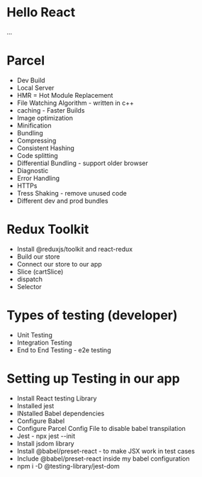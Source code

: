 # Hello React

...
# Parcel
- Dev Build
- Local Server 
- HMR = Hot Module Replacement
- File Watching Algorithm - written in c++ 
- caching - Faster Builds
- Image optimization  
- Minification
- Bundling
- Compressing
- Consistent Hashing
- Code splitting 
- Differential Bundling - support older browser
- Diagnostic
- Error Handling
- HTTPs
- Tress Shaking - remove unused code
- Different dev and prod bundles

# Redux Toolkit
- Install @reduxjs/toolkit and react-redux
- Build our store
- Connect our store to our app
- Slice (cartSlice)
- dispatch
- Selector

# Types of testing (developer)
- Unit Testing
- Integration Testing
- End to End Testing - e2e testing

# Setting up Testing in our app
- Install React testing Library
- Installed jest
- INstalled Babel dependencies
- Configure Babel 
- Configure Parcel Config File to disable babel transpilation
- Jest - npx jest --init
- Install jsdom library
- Install @babel/preset-react - to make JSX work in test cases
- Include @babel/preset-react inside my babel configuration
- npm i -D @testing-library/jest-dom




